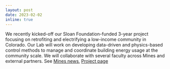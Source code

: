 ```yaml
---
layout: post
date: 2023-02-02 
inline: true
---
```


We recently kicked-off our Sloan Foundation-funded 3-year project focusing on retrofiting and electrifying a low-income community in Colorado. Our Lab will work on developing data-driven and physics-based control methods to manage and coordinate building energy usage at the community scale. We will collaborate with several faculty across Mines and external partners. See [Mines news](https://www.minesnewsroom.com/news/energy-efficient-living-mines-professor-leads-project-refurbish-neighborhood), [Project page](https://pic-lab.github.io/projects/1_project/)